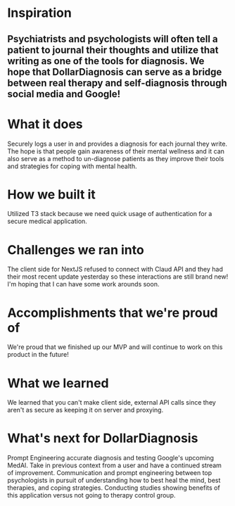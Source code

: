 # Inspiration
## Psychiatrists and psychologists will often tell a patient to journal their thoughts and utilize that writing as one of the tools for diagnosis. We hope that DollarDiagnosis can serve as a bridge between real therapy and self-diagnosis through social media and Google!

# What it does
Securely logs a user in and provides a diagnosis for each journal they write. The hope is that people gain awareness of their mental wellness and it can also serve as a method to un-diagnose patients as they improve their tools and strategies for coping with mental health.

# How we built it
Utilized T3 stack because we need quick usage of authentication for a secure medical application.

# Challenges we ran into
The client side for NextJS refused to connect with Claud API and they had their most recent update yesterday so these interactions are still brand new! I'm hoping that I can have some work arounds soon.

# Accomplishments that we're proud of
We're proud that we finished up our MVP and will continue to work on this product in the future!

# What we learned
We learned that you can't make client side, external API calls since they aren't as secure as keeping it on server and proxying.

# What's next for DollarDiagnosis
Prompt Engineering accurate diagnosis and testing Google's upcoming MedAI.
Take in previous context from a user and have a continued stream of improvement.
Communication and prompt engineering between top psychologists in pursuit of understanding how to best heal the mind, best therapies, and coping strategies.
Conducting studies showing benefits of this application versus not going to therapy control group.
